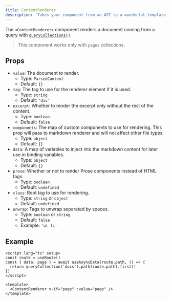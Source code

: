 ```yaml
---
title: ContentRenderer
description: 'Takes your component from an AST to a wonderful template.'
---
```


The `<ContentRenderer>` component renders a document coming from a query with [`queryCollections()`](/api/query-collection).

> This component works only with `pages` collections.

## Props

- `value`: The document to render.
  - Type: `ParsedContent`
  - Default: `{}`
- `tag`: The tag to use for the renderer element if it is used.
  - Type: `string`
  - Default: `'div'`
- `excerpt`: Whether to render the excerpt only without the rest of the content.
  - Type: `boolean`
  - Default: `false`
- `components`: The map of custom components to use for rendering. This prop will pass to markdown renderer and will not affect other file types.
  - Type: `object`
  - Default: `{}`
- `data`: A map of variables to inject into the markdown content for later use in binding variables.
  - Type: `object`
  - Default: `{}`
- `prose`: Whether or not to render Prose components instead of HTML tags.
  - Type: `boolean`
  - Default: `undefined`
- `class`: Root tag to use for rendering.
  - Type: `string` or `object`
  - Default: `undefined`
- `unwrap`: Tags to unwrap separated by spaces.
  - Type: `boolean` or `string`
  - Default: `false`
  - Example: `'ul li'`

## Example

```vue [[...slug\\].vue]
<script lang="ts" setup>
const route = useRoute()
const { data: page } = await useAsyncData(route.path, () => {
  return queryCollection('docs').path(route.path).first()
})
</script>

<template>
  <ContentRenderer v-if="page" :value="page" />
</template>
```
